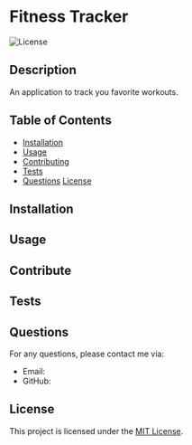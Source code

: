 # Fitness Tracker

![License](https://img.shields.io/badge/license-MIT-blue.svg)

## Description

An application to track you favorite workouts.

## Table of Contents

- [Installation](#installation)
- [Usage](#usage)
- [Contributing](#contributing)
- [Tests](#tests)
- [Questions](#questions)
[License](https://opensource.org/licenses/MIT)

## Installation



## Usage



## Contribute



## Tests



## Questions

For any questions, please contact me via:

- Email: 
- GitHub: [](https://github.com/)

## License

This project is licensed under the [MIT License]([License](https://opensource.org/licenses/MIT)).
